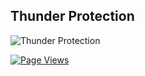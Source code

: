 ## Thunder Protection

![Thunder Protection](https://github.com/user-attachments/assets/f8c958d6-8cef-4376-b84f-afb4b55aa350)

[![Page Views](https://hits.seeyoufarm.com/api/count/incr/badge.svg?url=https%3A%2F%2Fgithub.com%2FKyliekyler%2FMAGNETAR&count_bg=%2379C83D&title_bg=%23555555&icon=github.svg&icon_color=%23E7E7E7&title=Page+Views&edge_flat=false)](https://hits.seeyoufarm.com)

